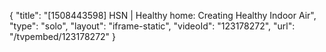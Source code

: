 {
    "title": "[1508443598] HSN | Healthy home: Creating Healthy Indoor Air",
    "type": "solo",
    "layout": "iframe-static",
    "videoId": "123178272",
    "url": "\/tvpembed\/123178272"
}